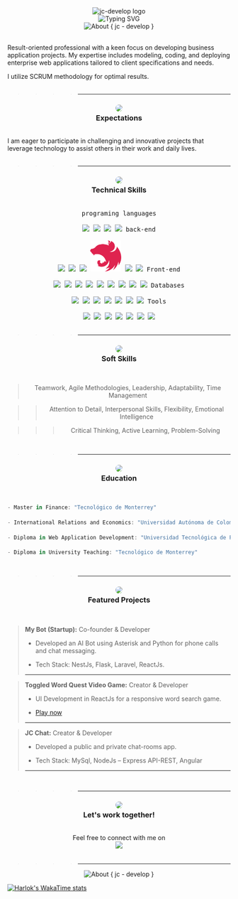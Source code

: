 <div align="center">
  <img  src="https://res.cloudinary.com/dphleqb5t/image/upload/v1705121287/github-jc-develop/jc-develop-logo-202311_vsyq8n.svg"  alt="jc-develop logo" width="400">
  <br>
  <img src="https://readme-typing-svg.demolab.com?font='Victor Mono'&size=15&duration=1500&color=ffff&center=true&vCenter=true&width=500&height=30&multiline=true&lines=Hi+there!+I'm+{+jc+-+develop+}+a+Fullstack+Developer&repeat=false" alt="Typing SVG" />
  <br>
  <img src="https://readme-typing-svg.demolab.com?font='Victor Mono'&size=13&duration=1500&pause=1000&color=00803E&center=true&vCenter=true&width=500&height=30&lines=Frontend+Developer;Backend+Developer;Inquisitive+by+nature;AI+enthusiast;Football+lover;Entrepreneur;Confident+and+ambitious;Self-taught+Learner;Young+at+heart;Christ+follower;Guitar+player;Finance Tutor" alt="About { jc - develop }" />
</div>
<br>

Result-oriented professional with a keen focus on developing business application projects. My expertise includes modeling, coding, and deploying enterprise web applications tailored to client specifications and needs.

I utilize SCRUM methodology for optimal results.
<br>
<br>

>>>> ---

<h3 align="center">
  <img src="https://res.cloudinary.com/dphleqb5t/image/upload/v1705121622/github-jc-develop/expectations-icon_hhzlsh.png" width=50 style="border-radius:50%" /> 
  <br>
  Expectations
</h3>
<br>
I am eager to participate in challenging and innovative projects that leverage technology to assist others in their work and daily lives.
<br>
<br>

>>>> ---

<h3 align="center">
  <img src="https://res.cloudinary.com/dphleqb5t/image/upload/v1705123404/github-jc-develop/tech-skills-icon_wwdtif.png" width=50 style="border-radius:50%" /> 
  <br>
  Technical Skills
</h3>
<br>
<div align="center">
   <kbd align="center">
      <kbd>programing languages</kbd>
      <br>
      <br>
        <img width=70 src="https://cdn.jsdelivr.net/gh/devicons/devicon/icons/python/python-original.svg" /> 
        <img width=70 src="https://cdn.jsdelivr.net/gh/devicons/devicon/icons/java/java-plain.svg" /> 
        <img width=70 src="https://cdn.jsdelivr.net/gh/devicons/devicon/icons/javascript/javascript-original.svg" />
        <img width=70 src="https://cdn.jsdelivr.net/gh/devicons/devicon/icons/typescript/typescript-original.svg" />
  </kbd>
  <kbd align="center">
      <kbd>back-end</kbd>
      <br>
      <br>
      <img width=70 src="https://cdn.jsdelivr.net/gh/devicons/devicon/icons/spring/spring-original-wordmark.svg" />
      <img width=70 src="https://cdn.jsdelivr.net/gh/devicons/devicon/icons/nodejs/nodejs-original.svg" />
      <img height=70 src="https://res.cloudinary.com/dphleqb5t/image/upload/v1705123619/github-jc-develop/express-original_xb77yj.svg" />
      <img width=70 src="https://github.com/devicons/devicon/blob/v2.16.0/icons/nestjs/nestjs-original.svg" />
      <img height=70 src="https://res.cloudinary.com/dphleqb5t/image/upload/v1705123681/github-jc-develop/flask-original-wordmark_kvbyee.svg" />
      <img width=70 src="https://cdn.jsdelivr.net/gh/devicons/devicon@latest/icons/laravel/laravel-original.svg" />
  </kbd>
  <kbd align="center">
      <kbd>Front-end</kbd>
      <br>
      <br>
      <img width=70 src="https://cdn.jsdelivr.net/gh/devicons/devicon/icons/html5/html5-original-wordmark.svg" />
      <img width=70 src="https://cdn.jsdelivr.net/gh/devicons/devicon/icons/css3/css3-original-wordmark.svg" />
      <img width=70 src="https://cdn.jsdelivr.net/gh/devicons/devicon/icons/sass/sass-original.svg" />
      <img width=70 src="https://cdn.jsdelivr.net/gh/devicons/devicon/icons/react/react-original.svg" />
      <img height=70 src="https://res.cloudinary.com/dphleqb5t/image/upload/v1705123770/github-jc-develop/nextjs-line_ytriv1.svg" />
      <img width=70 src="https://cdn.jsdelivr.net/gh/devicons/devicon/icons/angularjs/angularjs-original.svg" />
      <img width=70 src="https://cdn.jsdelivr.net/gh/devicons/devicon/icons/bootstrap/bootstrap-original-wordmark.svg" />
      <img width=70 src="https://cdn.jsdelivr.net/gh/devicons/devicon/icons/materialui/materialui-original.svg" />
      <img width=70 src="https://cdn.jsdelivr.net/gh/devicons/devicon@latest/icons/tailwindcss/tailwindcss-original.svg" />
  </kbd>
  <kbd align="center">
      <kbd>Databases</kbd>
      <br>
      <br>
      <img height=70 src="https://cdn.jsdelivr.net/gh/devicons/devicon/icons/mysql/mysql-original-wordmark.svg" />
      <img width=70 src="https://cdn.jsdelivr.net/gh/devicons/devicon/icons/postgresql/postgresql-original.svg" />
      <img width=70 src="https://cdn.jsdelivr.net/gh/devicons/devicon/icons/sqlite/sqlite-original.svg" />
      <img width=70 src="https://res.cloudinary.com/dphleqb5t/image/upload/v1705123909/github-jc-develop/microsoftsqlserver-plain-wordmark_b4olq2.svg" />
      <img width=70 src="https://d29fhpw069ctt2.cloudfront.net/icon/image/38594/preview.svg" />
      <img width=70 src="https://cdn.jsdelivr.net/gh/devicons/devicon/icons/mongodb/mongodb-original-wordmark.svg" />
      <img height=70 src="https://miro.medium.com/v2/resize:fit:700/1*cmfoGi3FnVIBCwvmVLYgjg.png" />
  </kbd>
  <kbd align="center">
        <kbd>Tools</kbd>
        <br>
        <br>
        <img width=70 src="https://cdn.jsdelivr.net/gh/devicons/devicon/icons/vscode/vscode-original.svg" />
        <img width=70 src="https://upload.wikimedia.org/wikipedia/commons/thumb/9/98/Apache_NetBeans_Logo.svg/444px-Apache_NetBeans_Logo.svg.png" />
        <img width=70 src="https://cdn.jsdelivr.net/gh/devicons/devicon/icons/intellij/intellij-original.svg" />
        <img width=70 src="https://cdn.jsdelivr.net/gh/devicons/devicon/icons/git/git-original.svg" />
        <img width=70 src="https://res.cloudinary.com/dphleqb5t/image/upload/v1705123998/github-jc-develop/github-original_tuedqb.svg" />
        <img width=70 src="https://cdn.jsdelivr.net/gh/devicons/devicon/icons/docker/docker-original.svg" />
        <img width=70 src="https://cdn.worldvectorlogo.com/logos/postman.svg" />
  </kbd>
</div>
<br>

>>>> ---

<h3 align="center">
  <img src="https://res.cloudinary.com/dphleqb5t/image/upload/v1705124044/github-jc-develop/soft-skills-icon_t2o6k2.png" width=50 style="border-radius:50%" /> 
  <br>
  Soft Skills
</h3>
<br>

<div align="center">

> Teamwork, Agile Methodologies, Leadership, Adaptability, Time Management

>> Attention to Detail, Interpersonal Skills, Flexibility, Emotional Intelligence

>>> Critical Thinking, Active Learning, Problem-Solving

</div>
<br>

>>>> ---

<h3 align="center">
  <img src="https://res.cloudinary.com/dphleqb5t/image/upload/v1705124091/github-jc-develop/education-icon_amm5z4.png" width=50 style="border-radius:50%" /> 
  <br>
  Education
</h3>
<br>
  
```Javascript
- Master in Finance: "Tecnológico de Monterrey"

- International Relations and Economics: "Universidad Autónoma de Colombia"

- Diploma in Web Application Development: "Universidad Tecnológica de Pereira"

- Diploma in University Teaching: "Tecnológico de Monterrey"

```
<br>

>>>> ---

<h3 align="center">
  <img src="https://res.cloudinary.com/dphleqb5t/image/upload/v1705124135/github-jc-develop/featured-projects-icon_rstqgw.png" width=50 style="border-radius:50%" /> 
  <br>
  Featured Projects
</h3>
<br>

> **My Bot (Startup):** Co-founder & Developer
>
> - Developed an AI Bot using Asterisk and Python for phone calls and chat messaging.
>
> - Tech Stack: NestJs, Flask, Laravel, ReactJs.
> --- 

> **Toggled Word Quest Video Game:** Creator & Developer
> 
> - UI Development in ReactJs for a responsive word search game.
> 
> - [Play now](https://juliancallejas.github.io/twqTest/)
> ---

> **JC Chat:** Creator & Developer
> 
> - Developed a public and private chat-rooms app.
> 
> - Tech Stack: MySql, NodeJs – Express API-REST, Angular
> ---

<br>

>>>> ---


<h3 align="center">
  <img src="https://res.cloudinary.com/dphleqb5t/image/upload/v1705124178/github-jc-develop/collaborate-icon_jvm9qt.png" width=50 style="border-radius:50%" /> 
  <br>
  Let's work together!
</h3>
<br>
<div align="center">
  Feel free to connect with me on  <br>
  <a href="https://www.linkedin.com/in/julian-callejas-jc-develop/">
    <img src="https://upload.wikimedia.org/wikipedia/commons/1/19/LinkedIn_logo.svg" height=25/>  
  </a>
</div>
<br>

>>>> ---

<div align="center"><img src="https://readme-typing-svg.demolab.com?font='Victor Mono'&size=13&duration=1500&pause=1000&color=00803E&center=true&vCenter=true&width=500&height=30&lines={+jc+-+develop+};Thanks+for+visiting+my+profile" alt="About { jc - develop }" /></div>

[![Harlok's WakaTime stats](https://github-readme-stats.vercel.app/api/wakatime?username=juliancallejas)](https://github.com/anuraghazra/github-readme-stats)

